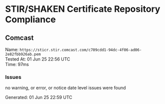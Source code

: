 # STIR/SHAKEN Certificate Repository Compliance

## Comcast

Name: `https://sticr.stir.comcast.com/c709cdd1-94dc-4f06-ad06-2e82fbb926ab.pem`\
Tested At: 01 Jun 25 22:56 UTC\
Time: 97ms

### Issues

no warning, or error, or notice date level issues were found

Generated: 01 Jun 25 22:59 UTC